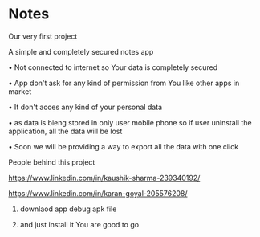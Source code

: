 # Notes
Our very first project

A simple and completely secured notes app
  
  • Not connected to internet so Your data is completely secured
  
  • App don't ask for any kind of permission from You like other apps in market
  
  • It don't acces any kind of your personal data
  
  • as data is bieng stored in only user mobile phone so if user uninstall the application, all the data will be lost
  
  • Soon we will be providing a way to export all the data with one click 
  
People behind this project 

https://www.linkedin.com/in/kaushik-sharma-239340192/

https://www.linkedin.com/in/karan-goyal-205576208/


1. downlaod app debug apk file

2. and just install it You are good to go

